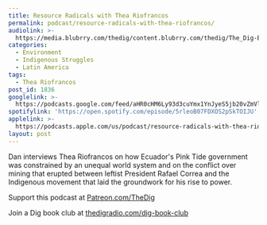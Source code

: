 ```yaml
---
title: Resource Radicals with Thea Riofrancos
permalink: podcast/resource-radicals-with-thea-riofrancos/
audiolink: >-
  https://media.blubrry.com/thedig/content.blubrry.com/thedig/The_Dig-EP_289-TRiofrancos.mp3
categories:
  - Environment
  - Indigenous Struggles
  - Latin America
tags:
  - Thea Riofrancos
post_id: 1836
googlelink: >-
  https://podcasts.google.com/feed/aHR0cHM6Ly93d3cuYmx1YnJyeS5jb20vZmVlZHMvdGhlZGlnLnhtbA/episode/aHR0cHM6Ly93d3cudGhlZGlncmFkaW8uY29tLz9wPTE4MzY?sa=X&ved=0CAUQkfYCahcKEwi44f7r1b-AAxUAAAAAHQAAAAAQNg
spotifylink: 'https://open.spotify.com/episode/5rleoB07FDXOS2pSkTOIJU'
applelink: >-
  https://podcasts.apple.com/us/podcast/resource-radicals-with-thea-riofrancos/id1043245989?i=1000505864059
layout: post
---
```


Dan interviews Thea Riofrancos on how Ecuador's Pink Tide government was constrained by an unequal world system and on the conflict over mining that erupted between leftist President Rafael Correa and the Indigenous movement that laid the groundwork for his rise to power.

Support this podcast at
[Patreon.com/TheDig](https://patreon.com/TheDig)

Join a Dig book club at
[thedigradio.com/dig-book-club](https://thedigradio.com/dig-book-club)
